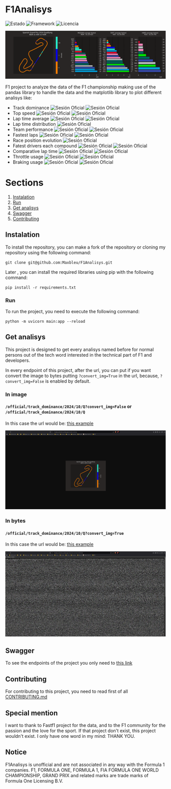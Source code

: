 # F1Analisys

![Estado](https://img.shields.io/badge/Status-developing-yellow) ![Framework](https://img.shields.io/badge/Framework-FastAPI-red) ![Licencia](https://img.shields.io/badge/Licencia-MIT-yellow)

<img src="./img/banner_repository.png" alt="Banner principal del proyecto">

F1 project to analyze the data of the F1 championship making use of the pandas library to handle the data and the matplotlib library to plot different analisys like:

- Track dominance ![Sesión Oficial](https://img.shields.io/badge/-Official-blue) ![Sesión Oficial](https://img.shields.io/badge/-Pretesting-red)
- Top speed ![Sesión Oficial](https://img.shields.io/badge/-Official-blue) ![Sesión Oficial](https://img.shields.io/badge/-Pretesting-red)
- Lap time average ![Sesión Oficial](https://img.shields.io/badge/-Official-blue) ![Sesión Oficial](https://img.shields.io/badge/-Pretesting-red)
- Lap time distribution ![Sesión Oficial](https://img.shields.io/badge/-Official-blue)
- Team performance ![Sesión Oficial](https://img.shields.io/badge/-Official-blue) ![Sesión Oficial](https://img.shields.io/badge/-Pretesting-red)
- Fastest laps ![Sesión Oficial](https://img.shields.io/badge/-Official-blue) ![Sesión Oficial](https://img.shields.io/badge/-Pretesting-red)
- Race position evolution ![Sesión Oficial](https://img.shields.io/badge/-Races-orange)
- Fatest drivers each compound ![Sesión Oficial](https://img.shields.io/badge/-Official-blue) ![Sesión Oficial](https://img.shields.io/badge/-Pretesting-red)
- Comparative lap time ![Sesión Oficial](https://img.shields.io/badge/-Official-blue) ![Sesión Oficial](https://img.shields.io/badge/-Pretesting-red)
- Throttle usage ![Sesión Oficial](https://img.shields.io/badge/-Official-blue) ![Sesión Oficial](https://img.shields.io/badge/-Pretesting-red)
- Braking usage ![Sesión Oficial](https://img.shields.io/badge/-Official-blue) ![Sesión Oficial](https://img.shields.io/badge/-Pretesting-red)

# Sections
1. [Instalation](#instalation)
2. [Run](#run)
3. [Get analisys](#get-analisys)
4. [Swagger](#swagger)
5. [Contributing](#contributing)


## Instalation

To install the repository, you can make a fork of the repository or cloning my repository using the following command:

```commandline
git clone git@github.com:Maxbleu/F1Analisys.git
```

Later , you can install the required libraries using pip with the following command:

```commandline
pip install -r requirements.txt
```

### Run

To run the project, you need to execute the following command:

```commandline
python -m uvicorn main:app --reload
```


## Get analisys

This project is designed to get every analisys named before for normal persons out of the tech word interested in the technical part of F1 and developers.

In every endpoint of this project, after the url, you can put if you want convert the image to bytes putting 
`?convert_img=True` in the url, because, `?convert_img=False` is enabled by default. 

### In image

#### `/official/track_dominance/2024/10/Q?convert_img=False` or `/official/track_dominance/2024/10/Q`
In this case the url would be: [this example](https://f1analisys-production.up.railway.app/official/track_dominance/2024/10/Q)

<img src="./img/example_get_image_not_converted.png" alt="ejemplo de obtener un analisis sin convertir a bytes">

### In bytes
#### `/official/track_dominance/2024/10/Q?convert_img=True`
In this case the url would be: [this example](https://f1analisys-production.up.railway.app/official/track_dominance/2024/10/Q?convert_img=True)

<img src="./img/example_get_image_converted.png" alt="ejemplo de obtener un analisis convertido a bytes">

## Swagger

To see the endpoints of the project you only need to [this link](https://f1analisys-production.up.railway.app/)

## Contributing

For contributing to this project, you need to read first of all [CONTRIBUTING.md](https://github.com/Maxbleu/F1Analisys/blob/master/CONTRIBUTING.md)

## Special mention

I want to thank to Fastf1 project for the data, and to the F1 community for the passion and the love for the sport.
If that project don't exist, this project wouldn't exist. I only have one word in my mind: THANK YOU.

## Notice

F1Analisys is unofficial and are not associated in any way with the Formula 1 companies. F1, FORMULA ONE, FORMULA 1, FIA FORMULA ONE WORLD CHAMPIONSHIP, GRAND PRIX and related marks are trade marks of Formula One Licensing B.V.
